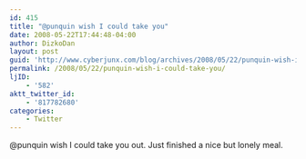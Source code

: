 ```yaml
---
id: 415
title: "@punquin wish I could take you"
date: 2008-05-22T17:44:48-04:00
author: DizkoDan
layout: post
guid: 'http://www.cyberjunx.com/blog/archives/2008/05/22/punquin-wish-i-could-take-you/'
permalink: /2008/05/22/punquin-wish-i-could-take-you/
ljID:
    - '582'
aktt_twitter_id:
    - '817782680'
categories:
    - Twitter
---
```


@punquin wish I could take you out. Just finished a nice but lonely meal.